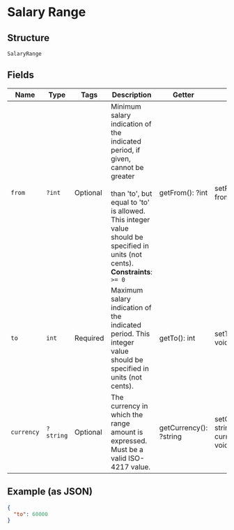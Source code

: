 
# Salary Range

## Structure

`SalaryRange`

## Fields

| Name | Type | Tags | Description | Getter | Setter |
|  --- | --- | --- | --- | --- | --- |
| `from` | `?int` | Optional | Minimum salary indication of the indicated period, if given, cannot be greater<br><br>than 'to', but equal to 'to' is allowed. This integer value should be specified in units (not cents).<br>**Constraints**: `>= 0` | getFrom(): ?int | setFrom(?int from): void |
| `to` | `int` | Required | Maximum salary indication of the indicated period. This integer value should be specified in units (not cents). | getTo(): int | setTo(int to): void |
| `currency` | `?string` | Optional | The currency in which the range amount is expressed. Must be a valid ISO-4217 value. | getCurrency(): ?string | setCurrency(?string currency): void |

## Example (as JSON)

```json
{
  "to": 60000
}
```

